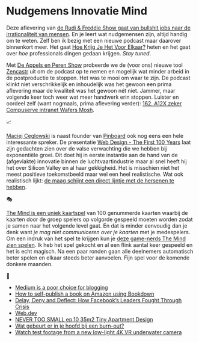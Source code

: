 # Nudgemens Innovatie Mind

Deze aflevering van [de Rudi & Freddie Show gaat van bullshit jobs naar de irrationaliteit van mensen](https://decorrespondent.nl/8884/een-serieus-gesprek-over-mensen-met-bullshitbanen/534472980316-8d6737a0). En je leert wat nudgemensen zijn, altijd handig om te weten. Zelf ben ik bezig met een nieuwe podcast maar daarover binnenkort meer. Het gaat [Hoe Krijg Je Het Voor Elkaar?](https://twitter.com/krijgvoorelkaar) heten en het gaat over _hoe_ professionals dingen gedaan krijgen. _Stay tuned_.

Met [De Appels en Peren Show](http://appelsenperenshow.nl) probeerde we de (voor ons) nieuwe tool [Zencastr](https://zencastr.com/) uit om de podcast op te nemen en mogelijk wat minder arbeid in de postproductie te stoppen. Het was te mooi om waar te zijn. De podcast klinkt niet verschrikkelijk en inhoudelijk was het gewoon een prima aflevering maar de kwaliteit was het gewoon nét niet. Jammer, maar volgende keer toch weer wat meer handwerk erin stoppen. Luister en oordeel zelf (want nogmaals, prima aflevering verder): [162. A12X zeker Compuserve intranet Wafers Mosh](http://appelsenperenshow.nl/aflevering/2018/11/13/162-a12x-zeker-compuserve-intranet-wafers-mosh).

📈

[Maciej Ceglowski](http://idlewords.com/about.htm) is naast founder van [Pinboard](https://pinboard.in) ook nog eens een hele interessante spreker. De presentatie [Web Design - The First 100 Years](http://idlewords.com/talks/web_design_first_100_years.htm) laat zijn gedachten zien over de valse verwachting die we hebben bij exponentiële groei. Dit doet hij in eerste instantie aan de hand van de (afgevlakte) innovatie binnen de luchtvaartindustrie maar al snel heeft hij het over Silicon Valley en al haar gekkigheid. Het is misschien niet het meest positieve toekomstbeeld maar wel een heel realistische. Wat ook realistisch lijkt: [de maag schijnt een direct lijntje met de hersenen te hebben](http://www.sciencemag.org/news/2018/09/your-gut-directly-connected-your-brain-newly-discovered-neuron-circuit).

🎭

[The Mind is een uniek kaartspel](https://boardgamegeek.com/boardgame/244992/mind) van 100 genummerde kaarten waarbij de kaarten door de groep spelers op volgorde gespeeld moeten worden zodat je samen naar het volgende level gaat. En dat is minder eenvoudig dan je denk want _je mag niet communiceren over je kaarten_ met je medespelers. Om een indruk van het spel te krijgen kun je [deze game-nerds The Mind zien spelen](https://www.youtube.com/watch?v=rdHkAK7sz54). Ik heb het spel gekocht en al een flink aantal keer gespeeld en het is echt magisch. Na een paar ronden gaan alle deelnemers automatisch beter spelen en elkaar steeds beter aanvoelen. Fijn spel voor de komende donkere maanden.

🔗

- [Medium is a poor choice for blogging](https://medium.com/@nikitonsky/medium-is-a-poor-choice-for-blogging-bb0048d19133)
- [How to self-publish a book on Amazon using Bookdown](https://blog.datascienceheroes.com/how-to-self-publish-a-book/)
- [Delay, Deny and Deflect: How Facebook’s Leaders Fought Through Crisis](https://www.nytimes.com/2018/11/14/technology/facebook-data-russia-election-racism.html)
- [Web.dev](https://web.dev/)
- [NEVER TOO SMALL ep.10 35m2 Tiny Apartment Design](https://www.youtube.com/watch?v=l3yHLikvjPU&feature=share)
- [Wat gebeurt er in je hoofd bij een burn-out?](https://www.youtube.com/watch?v=1dB9l5pD5ag)
- [Watch test footage from a new low-light 4K VR underwater camera](http://www.macdrifter.com/2018/08/watch-test-footage-from-a-new-low-light-4k-vr-underwater-camera.html)